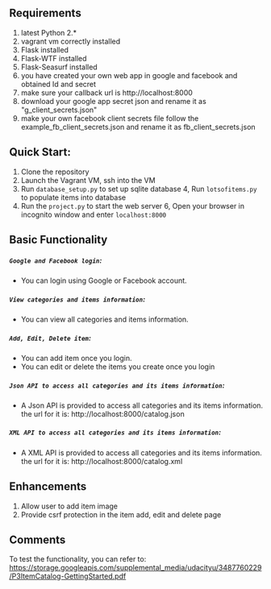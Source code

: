 ## Requirements
1. latest Python 2.*
2. vagrant vm correctly installed
3. Flask installed
4. Flask-WTF installed
5. Flask-Seasurf installed
6. you have created your own web app in google and facebook and obtained Id and secret
7. make sure your callback url is http://localhost:8000
8. download your google app secret json and rename it as "g_client_secrets.json"
9. make your own facebook client secrets file follow the example_fb_client_secrets.json and rename it as fb_client_secrets.json

## Quick Start:
1. Clone the repository
2. Launch the Vagrant VM, ssh into the VM
3. Run `database_setup.py` to set up sqlite database
4, Run `lotsofitems.py` to populate items into database
5. Run the `project.py` to start the web server
6, Open your browser in incognito window and enter `localhost:8000`

## Basic Functionality

##### `Google and Facebook login`: 
* You can login using Google or Facebook account.

##### `View categories and items information`: 
* You can view all categories and items information. 

##### `Add, Edit, Delete item`: 
* You can add item once you login.
* You can edit or delete the items you create once you login

##### `Json API to access all categories and its items information`: 
* A Json API is provided to access all categories and its items information. the url for it is: http://localhost:8000/catalog.json

##### `XML API to access all categories and its items information`: 
* A XML API is provided to access all categories and its items information. the url for it is: http://localhost:8000/catalog.xml

## Enhancements
1. Allow user to add item image
2. Provide csrf protection in the item add, edit and delete page

## Comments

To test the functionality, you can refer to: https://storage.googleapis.com/supplemental_media/udacityu/3487760229/P3ItemCatalog-GettingStarted.pdf